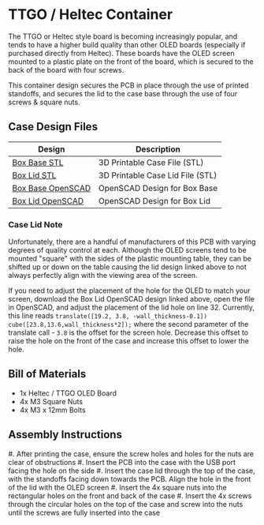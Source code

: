 # TTGO / Heltec Container


The TTGO or Heltec style board is becoming increasingly popular, and tends to have a higher build quality than other OLED boards (especially if purchased directly from Heltec). These boards have the OLED screen mounted to a plastic plate on the front of the board, which is secured to the back of the board with four screws. 

This container design secures the PCB in place through the use of printed standoffs, and secures the lid to the case base through the use of four screws & square nuts.



## Case Design Files

| Design                                     | Description                       |
| ------------------------------------------ | --------------------------------- |
| [Box Base STL](LCD%20Box%20Base.stl)       | 3D Printable Case File (STL)      |
| [Box Lid STL](LCD%20Box%20Lid.stl)         | 3D Printable Case Lid File (STL)  |
| [Box Base OpenSCAD](LCD%20Box%20Base.scad) | OpenSCAD Design for Box Base      |
| [Box Lid OpenSCAD](LCD%20Box%20Lid.scad)   | OpenSCAD Design for Box Lid       |


### Case Lid Note

Unfortunately, there are a handful of manufacturers of this PCB with varying degrees of quality control at each. Although the OLED screens tend to be mounted "square" with the sides of the plastic mounting table, they can be shifted up or down on the table causing the lid design linked above to not always perfectly align with the viewing area of the screen.

If you need to adjust the placement of the hole for the OLED to match your screen, download the Box Lid OpenSCAD design linked above, open the file in OpenSCAD, and adjust the placement of the lid hole on line 32. Currently, this line reads `translate([19.2, 3.8, -wall_thickness-0.1]) cube([23.8,13.6,wall_thickness*2]);` where the second parameter of the translate call - `3.8` is the offset for the screen hole. Decrease this offset to raise the hole on the front of the case and increase this offset to lower the hole. 


## Bill of Materials

- 1x Heltec / TTGO OLED Board
- 4x M3 Square Nuts
- 4x M3 x 12mm Bolts


## Assembly Instructions

#. After printing the case, ensure the screw holes and holes for the nuts are clear of obstructions
#. Insert the PCB into the case with the USB port facing the hole on the side
#. Insert the case lid through the top of the case, with the standoffs facing down towards the PCB. Align the hole in the front of the lid with the OLED screen
#. Insert the 4x square nuts into the rectangular holes on the front and back of the case 
#. Insert the 4x screws through the circular holes on the top of the case and screw into the nuts until the screws are fully inserted into the case



